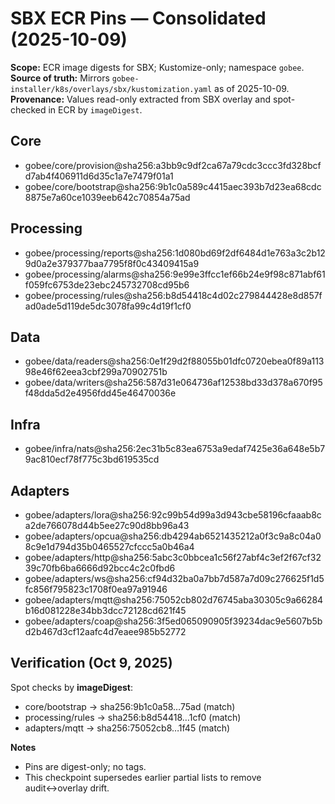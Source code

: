 # SBX ECR Pins — Consolidated (2025-10-09)

**Scope:** ECR image digests for SBX; Kustomize-only; namespace `gobee`.  
**Source of truth:** Mirrors `gobee-installer/k8s/overlays/sbx/kustomization.yaml` as of 2025-10-09.  
**Provenance:** Values read-only extracted from SBX overlay and spot-checked in ECR by `imageDigest`.

## Core
- gobee/core/provision@sha256:a3bb9c9df2ca67a79cdc3ccc3fd328bcfd7ab4f406911d6d35c1a7e7479f01a1
- gobee/core/bootstrap@sha256:9b1c0a589c4415aec393b7d23ea68cdc8875e7a60ce1039eeb642c70854a75ad

## Processing
- gobee/processing/reports@sha256:1d080bd69f2df6484d1e763a3c2b129d0a2e379377baa7795f8f0c43409415a9
- gobee/processing/alarms@sha256:9e99e3ffcc1ef66b24e9f98c871abf61f059fc6753de23ebc245732708cd95b6
- gobee/processing/rules@sha256:b8d54418c4d02c279844428e8d857fad0ade5d119de5dc3078fa99c4d19f1cf0

## Data
- gobee/data/readers@sha256:0e1f29d2f88055b01dfc0720ebea0f89a11398e46f62eea3cbf299a70902751b
- gobee/data/writers@sha256:587d31e064736af12538bd33d378a670f95f48dda5d2e4956fdd45e46470036e

## Infra
- gobee/infra/nats@sha256:2ec31b5c83ea6753a9edaf7425e36a648e5b79ac810ecf78f775c3bd619535cd

## Adapters
- gobee/adapters/lora@sha256:92c99b54d99a3d943cbe58196cfaaab8ca2de766078d44b5ee27c90d8bb96a43
- gobee/adapters/opcua@sha256:db4294ab6521435212a0f3c9a8c04a08c9e1d794d35b0465527cfccc5a0b46a4
- gobee/adapters/http@sha256:5abc3c0bbcea1c56f27abf4c3ef2f67cf3239c70fb6ba6666d92bcc4c2c0fbd6
- gobee/adapters/ws@sha256:cf94d32ba0a7bb7d587a7d09c276625f1d5fc856f795823c1708f0ea97a91946
- gobee/adapters/mqtt@sha256:75052cb802d76745aba30305c9a66284b16d081228e34bb3dcc72128cd621f45
- gobee/adapters/coap@sha256:3f5ed065090905f39234dac9e5607b5bd2b467d3cf12aafc4d7eaee985b52772

## Verification (Oct 9, 2025)
Spot checks by **imageDigest**:
- core/bootstrap → sha256:9b1c0a58…75ad (match)
- processing/rules → sha256:b8d54418…1cf0 (match)
- adapters/mqtt → sha256:75052cb8…1f45 (match)

**Notes**
- Pins are digest-only; no tags.
- This checkpoint supersedes earlier partial lists to remove audit↔overlay drift.
